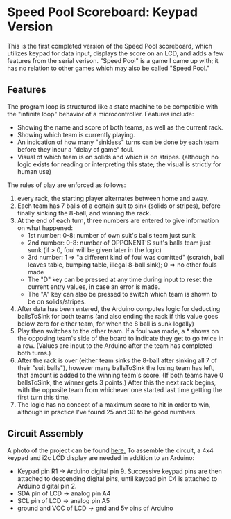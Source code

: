# Speed Pool Scoreboard: Keypad Version
This is the first completed version of the Speed Pool scoreboard, which utilizes keypad for data input, displays the score on an LCD, and adds a few features from the serial verison.
"Speed Pool" is a game I came up with; it has no relation to other games which may also be called "Speed Pool."

## Features
The program loop is structured like a state machine to be compatible with the "infinite loop" behavior of a microcontroller.
Features include:
* Showing the name and score of both teams, as well as the current rack.
* Showing which team is currently playing.
* An indication of how many "sinkless" turns can be done by each team before they incur a "delay of game" foul.
* Visual of which team is on solids and which is on stripes. (although no logic exists for reading or interpreting this state; the visual is strictly for human use)

The rules of play are enforced as follows:
1. every rack, the starting player alternates between home and away.
2. Each team has 7 balls of a certain suit to sink (solids or stripes), before finally sinking the 8-ball, and winning the rack.
3. At the end of each turn, three numbers are entered to give information on what happened:
    * 1st number: 0-8: number of own suit's balls team just sunk
    * 2nd number: 0-8: number of OPPONENT'S suit's balls team just sunk (if > 0, foul will be given later in the logic)
    * 3rd number: 1 => "a different kind of foul was comitted" (scratch, ball leaves table, bumping table, illegal 8-ball sink); 0 => no other fouls made
    * The "D" key can be pressed at any time during input to reset the current entry values, in case an error is made.
    * The "A" key can also be pressed to switch which team is shown to be on solids/stripes.
4. After data has been entered, the Arduino computes logic for deducting ballsToSink for both teams (and also ending the rack if this value goes below zero for either team, for when the 8 ball is sunk legally)
5. Play then switches to the other team. If a foul was made, a * shows on the opposing team's side of the board to indicate they get to go twice in a row. (Values are input to the Arduino after the team has completed both turns.)
6. After the rack is over (either team sinks the 8-ball after sinking all 7 of their "suit balls"), however many ballsToSink the losing team has left, that amount is added to the winning team's score. (If both teams have 0 ballsToSink, the winner gets 3 points.) After this the next rack begins, with the opposite team from whichever one started last time getting the first turn this time.
7. The logic has no concept of a maximum score to hit in order to win, although in practice I've found 25 and 30 to be good numbers.

## Circuit Assembly

A photo of the project can be found [here.](https://msk2k1.neocities.org/media/projects/full-poolscore.jpg)
To assemble the circuit, a 4x4 keypad and i2c LCD display are needed in addition to an Arduino:
* Keypad pin R1 -> Arduino digital pin 9. Successive keypad pins are then attached to descending digital pins, until keypad pin C4 is attached to Arduino digital pin 2.
* SDA pin of LCD -> analog pin A4
* SCL pin of LCD -> analog pin A5
* ground and VCC of LCD -> gnd and 5v pins of Arduino
